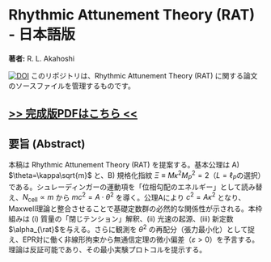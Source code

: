 # Rhythmic Attunement Theory (RAT) - 日本語版

**著者:** R. L. Akahoshi

[![DOI](https://zenodo.org/badge/1038360669.svg)](https://doi.org/10.5281/zenodo.16879635)
このリポジトリは、Rhythmic Attunement Theory (RAT) に関する論文のソースファイルを管理するものです。

**[>> 完成版PDFはこちら <<](rat_jp2.pdf)**
---

## 要旨 (Abstract)

本稿は Rhythmic Attunement Theory (RAT) を提案する。基本公理は A) $\theta=\kappa\sqrt{m}$ と、B) 規格化指紋 $\Xi \equiv M\kappa^2 M_P^2 = 2$（$L=\ell_P$の選択）である。シュレーディンガーの運動項を「位相勾配のエネルギー」として読み替え、$N_{\text{cell}}\propto m$ から $mc^2=A\cdot\theta^2$ を導く。公理Aにより $c^2=A\kappa^2$ となり、Maxwell理論と整合させることで基礎定数群の必然的な関係性が示される。本枠組みは (i) 質量の「閉じテンション」解釈、(ii) 光速の起源、(iii) 新定数$\alpha_{\rat}$を与える。さらに観測を $\theta^2$ の再配分（張力最小化）として捉え、EPR対に働く非線形拘束から無通信定理の微小偏差（$\varepsilon>0$）を予言する。理論は反証可能であり、その最小実験プロトコルを提示する。
